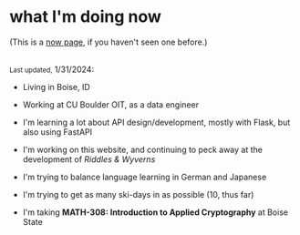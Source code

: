 <script>
  import Head from "$lib/components/Head.svelte";
</script>

<Head title="now" />

# what I'm doing now

(This is a [now page](https://nownownow.com/about), if you haven't seen one before.)

<br>
<span style="font-size: smaller">Last updated,</span> <span>1/31/2024:</span>

- Living in Boise, ID

- Working at CU Boulder OIT, as a data engineer

- I'm learning a lot about API design/development, mostly with Flask, but also using FastAPI

- I'm working on this website, and continuing to peck away at the development of *Riddles & Wyverns*

- I'm trying to balance language learning in German and Japanese

- I'm trying to get as many ski-days in as possible (10, thus far)

- I'm taking **MATH-308: Introduction to Applied Cryptography** at Boise State


